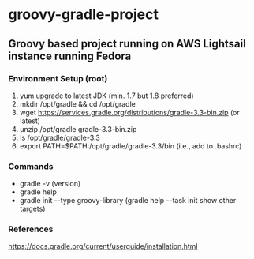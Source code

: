 # groovy-gradle-project

## Groovy based project running on AWS Lightsail instance running Fedora

### Environment Setup (root)

1. yum upgrade to latest JDK (min. 1.7 but 1.8 preferred)
2. mkdir /opt/gradle && cd /opt/gradle
3. wget https://services.gradle.org/distributions/gradle-3.3-bin.zip (or latest)
4. unzip /opt/gradle gradle-3.3-bin.zip
5. ls /opt/gradle/gradle-3.3
6. export PATH=$PATH:/opt/gradle/gradle-3.3/bin (i.e., add to .bashrc)

### Commands

* gradle -v (version)
* gradle help
* gradle init --type groovy-library (gradle help --task init show other targets)

### References

https://docs.gradle.org/current/userguide/installation.html
